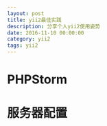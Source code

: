 ```yaml
---
layout: post
title: yii2最佳实践
description: 分享个人yii2使用姿势
date: 2016-11-10 00:00:00
category: yii2
tags: yii2
---
```


# PHPStorm

# 服务器配置

#